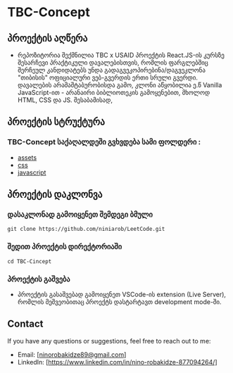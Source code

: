 # TBC-Concept

## პროექტის აღწერა 
* რეპოზიტორია შექმნილია TBC x USAID პროექტის React.JS-ის კურსზე შესარჩევი პრაქტიკული დავალებისთვის, რომლის ფარგლებშიც შერჩეულ კანდიდატებს უნდა გადაგვეკოპირებინა/დაგვეკლონა "თიბისის" ოფიციალური ვებ-გვერდის ერთი სრული გვერდი. დავალების არამაშტაბურობისდა გამო, კლონი აწყობილია ე.წ Vanilla JavaScript-ით - არანაირი ბიბლიოთეკის გამოყენებით, მხოლოდ HTML, CSS და JS. შესაბამისად,



## პროექტის სტრუქტურა 

### TBC-Concept საქაღალდეში გვხვდება სამი ფოლდერი : 

* [assets](https://github.com/niniarob/TBC-Concept/tree/main/assets)
* [css](https://github.com/niniarob/TBC-Concept/tree/main/css)
* [javascript](https://github.com/niniarob/TBC-Concept/tree/main/javascript)



## პროექტის დაკლონვა
### დასაკლონად გამოიყენეთ შემდეგი ბმული 
```
git clone https://github.com/niniarob/LeetCode.git
```
### შედით პროექტის დირექტორიაში
```
cd TBC-Cincept
```
### პროექტის გაშვება 

* პროექტის გასაშვებად გამოიყენეთ VSCode-ის extension (Live Server), რომლის მეშვეობითაც
პროექტს დასტარტავთ development mode-ში.


## Contact
If you have any questions or suggestions, feel free to reach out to me:

- Email: [ninorobakidze89@gmail.com]
- LinkedIn: [https://www.linkedin.com/in/nino-robakidze-877094264/]
